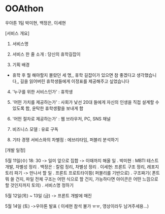 # OOAthon

우아톤 1팀
박미현, 백정은, 이세현

[서비스 개요]
1. 서비스명
2. 서비스 한 줄 소개 : 당신의 휴학길잡이

3. 기획 배경 
- 휴학 후 뭘 해야할지 몰랐던 세 명,, 휴학 길잡이가 있으면 참 좋겠다고 생각했습니다,, 길을 읽어버린 휴학생들에게 이정표를 제공해주고 싶었습니다

4. '누구를 위한 서비스인가' : 휴학생

5. '어떤 가치를 제공하는가' : 사회가 낯선 20대 들에게 자신의 인생을 직접 설계할 수 있도록 함, 윤탁한 휴학생활을 보내게 함

6. '어떤 절차로 제공하는가' :  웹 브라우저, PC, SNS 채널
7. 비즈니스 모델 : 유료 구독
8. 기타 경쟁 서비스와의 차별점 : 에브리타임, 퍼블리 분석하기


[개발 일정]

5월 11일(수) 18: 30
-> 일미 앞으로 집합
-> 이때까지 해올 일
    . 박미현 : MBTI 테스트 개발, 차별성 정리 
    . 백정은 : 칼럼 정리, 차별성 정리
    . 이세현: 프론트 구조 정리, 레포지토리 파기
-> 만나서 할 일
    . 프론트 프로트타이핑( 퍼블리를 기반으로)
    . 구조짜기( 폰트 뭐 쓸 건지, 파일 전체 구조는 어떤 식으로 할 건지, 가능하다면 아이콘은 어떤 느낌으로 할 것인지까지 토의)
    . 서비스명 정하기

5월 12일(목) ~ 13일 (금)
-> 프론트 개발에 매진

5월 14일 (토)
->우아톤 발표 ( 이세현 참석 불가 ㅠㅠ, 영상이라두 남겨주세용...)

